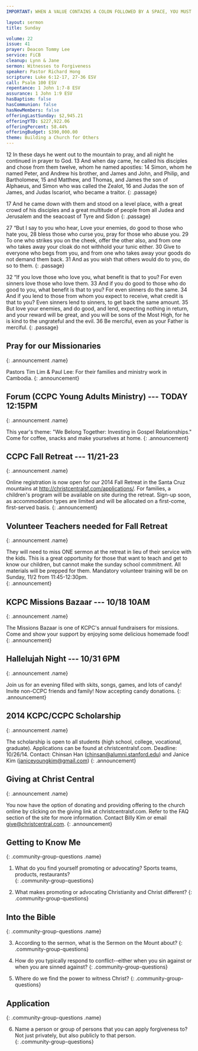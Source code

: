 ```yaml
---
IMPORTANT: WHEN A VALUE CONTAINS A COLON FOLLOWED BY A SPACE, YOU MUST USE &#58;

layout: sermon
title: Sunday

volume: 22
issue: 41
prayer: Deacon Tommy Lee
service: FiCB
cleanup: Lynn & Jane
sermon: Witnesses to Forgiveness
speaker: Pastor Richard Hong
scripture: Luke 6:12-17, 27-36 ESV
call: Psalm 100 ESV
repentance: 1 John 1:7-8 ESV
assurance: 1 John 1:9 ESV
hasBaptism: false
hasCommunion: false
hasNewMembers: false
offeringLastSunday: $2,945.21
offeringYTD: $227,922.06
offeringPercent: 58.44%
offeringBudget: $390,000.00
theme: Building a Church for Others
---
```


12 In these days he went out to the mountain to pray, and all night he continued in prayer to God. 13 And when day came, he called his disciples and chose from them twelve, whom he named apostles: 14 Simon, whom he named Peter, and Andrew his brother, and James and John, and Philip, and Bartholomew, 15 and Matthew, and Thomas, and James the son of Alphaeus, and Simon who was called the Zealot, 16 and Judas the son of James, and Judas Iscariot, who became a traitor.
{: .passage}

17 And he came down with them and stood on a level place, with a great crowd of his disciples and a great multitude of people from all Judea and Jerusalem and the seacoast of Tyre and Sidon
{: .passage}

27 “But I say to you who hear, Love your enemies, do good to those who hate you, 28 bless those who curse you, pray for those who abuse you. 29 To one who strikes you on the cheek, offer the other also, and from one who takes away your cloak do not withhold your tunic either. 30 Give to everyone who begs from you, and from one who takes away your goods do not demand them back. 31 And as you wish that others would do to you, do so to them.
{: .passage}

32 “If you love those who love you, what benefit is that to you? For even sinners love those who love them. 33 And if you do good to those who do good to you, what benefit is that to you? For even sinners do the same. 34 And if you lend to those from whom you expect to receive, what credit is that to you? Even sinners lend to sinners, to get back the same amount. 35 But love your enemies, and do good, and lend, expecting nothing in return, and your reward will be great, and you will be sons of the Most High, for he is kind to the ungrateful and the evil. 36 Be merciful, even as your Father is merciful.
{: .passage}



## Pray for our Missionaries
{: .announcement .name}

Pastors Tim Lim & Paul Lee: For their families and ministry work in Cambodia.
{: .announcement}

## Forum (CCPC Young Adults Ministry) --- TODAY 12:15PM
{: .announcement .name}

This year's theme: "We Belong Together: Investing in Gospel Relationships." Come for coffee, snacks and make yourselves at home.
{: .announcement}

## CCPC Fall Retreat --- 11/21-23
{: .announcement .name}

Online registration is now open for our 2014 Fall Retreat in the Santa Cruz mountains at http://christcentralsf.com/applications/. For families, a children's program will be available on site during the retreat. Sign-up soon, as accommodation types are limited and will be allocated on a first-come, first-served basis. 
{: .announcement}

## Volunteer Teachers needed for Fall Retreat
{: .announcement .name}

They will need to miss ONE sermon at the retreat in lieu of their service with the kids. This is a great opportunity for those that want to teach and get to know our children, but cannot make the sunday school commitment. All materials will be prepped for them.  Mandatory volunteer training will be on Sunday, 11/2 from 11:45-12:30pm.   
{: .announcement}

## KCPC Missions Bazaar --- 10/18 10AM
{: .announcement .name}

The Missions Bazaar is one of KCPC's annual fundraisers for missions. Come and show your support by enjoying some delicious homemade food! 
{: .announcement}

## Hallelujah Night --- 10/31 6PM
{: .announcement .name}

Join us for an evening filled with skits, songs, games, and lots of candy! Invite non-CCPC friends and family! Now accepting candy donations.
{: .announcement}

## 2014 KCPC/CCPC Scholarship
{: .announcement .name}

The scholarship is open to all students (high school, college, vocational, graduate). Applications can be found at christcentralsf.com. Deadline: 10/26/14. Contact: Chinsan Han (chinsan@alumni.stanford.edu) and Janice Kim (janiceyoungkim@gmail.com)
{: .announcement}

## Giving at Christ Central
{: .announcement .name}

You now have the option of donating and providing offering to the church online by clicking on the giving link at christcentralsf.com. Refer to the FAQ section of the site for more information. Contact Billy Kim or email give@christcentral.com.
{: .announcement}




## Getting to Know Me
{: .community-group-questions .name}

1) What do you find yourself promoting or advocating? Sports teams, products, restaurants?  
{: .community-group-questions}

2) What makes promoting or advocating Christianity and Christ different? 
{: .community-group-questions}

## Into the Bible
{: .community-group-questions .name}

3) According to the sermon, what is the Sermon on the Mount about? 
{: .community-group-questions}

4) How do you typically respond to conflict--either when you sin against or when you are sinned against?
{: .community-group-questions}

5) Where do we find the power to witness Christ? 
{: .community-group-questions} 

## Application
{: .community-group-questions .name}

6) Name a person or group of persons that you can apply forgiveness to? Not just privately, but also publicly to that person.  
{: .community-group-questions}  

